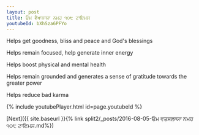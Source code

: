 ```yaml
---
layout: post
title: ਓਮ ਵੈਖਾਨਾਯਾ ਨਮਹ ੧੦੮ ਟਾਇਮਸ
youtubeId: bXhSza6PFYo
---
```

 
 
Helps get goodness, bliss and peace and God's blessings
 
Helps remain focused, help generate inner energy 
 
Helps boost physical and mental health 
 
Helps remain grounded and generates a sense of gratitude towards the greater power 
 
Helps reduce bad karma
 
 
 
 


{% include youtubePlayer.html id=page.youtubeId %}
 
[Next]({{ site.baseurl }}{% link  split2/_posts/2016-08-05-ਓਮ ਵਤਸਲਾਯਾ ਨਮਹ ੧੦੮ ਟਾਇਮਸ.md%})
 
